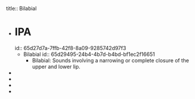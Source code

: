title:: Bilabial

- # IPA
  id:: 65d27d7a-7ffb-42f8-8a09-9285742d97f3
	- Bilabial
	  id:: 65d29495-24b4-4b7d-b4bd-bf1ec2f16651
		- Bilabial: Sounds involving a narrowing or complete closure of the upper and lower lip.
-
-
-
-